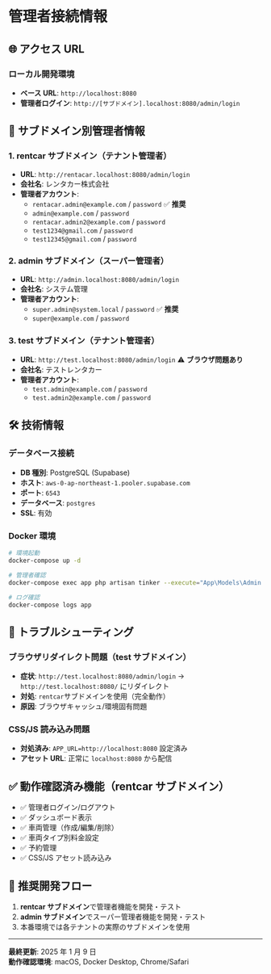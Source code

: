 # 管理者接続情報

## 🌐 アクセス URL

### ローカル開発環境

- **ベース URL**: `http://localhost:8080`
- **管理者ログイン**: `http://[サブドメイン].localhost:8080/admin/login`

## 🏢 サブドメイン別管理者情報

### 1. rentcar サブドメイン（テナント管理者）

- **URL**: `http://rentacar.localhost:8080/admin/login`
- **会社名**: レンタカー株式会社
- **管理者アカウント**:
  - `rentacar.admin@example.com` / `password` ✅ **推奨**
  - `admin@example.com` / `password`
  - `rentacar.admin2@example.com` / `password`
  - `test1234@gmail.com` / `password`
  - `test12345@gmail.com` / `password`

### 2. admin サブドメイン（スーパー管理者）

- **URL**: `http://admin.localhost:8080/admin/login`
- **会社名**: システム管理
- **管理者アカウント**:
  - `super.admin@system.local` / `password` ✅ **推奨**
  - `super@example.com` / `password`

### 3. test サブドメイン（テナント管理者）

- **URL**: `http://test.localhost:8080/admin/login` ⚠️ **ブラウザ問題あり**
- **会社名**: テストレンタカー
- **管理者アカウント**:
  - `test.admin@example.com` / `password`
  - `test.admin2@example.com` / `password`

## 🛠️ 技術情報

### データベース接続

- **DB 種別**: PostgreSQL (Supabase)
- **ホスト**: `aws-0-ap-northeast-1.pooler.supabase.com`
- **ポート**: `6543`
- **データベース**: `postgres`
- **SSL**: 有効

### Docker 環境

```bash
# 環境起動
docker-compose up -d

# 管理者確認
docker-compose exec app php artisan tinker --execute="App\Models\Admin::with('company')->get()"

# ログ確認
docker-compose logs app
```

## 🔧 トラブルシューティング

### ブラウザリダイレクト問題（test サブドメイン）

- **症状**: `http://test.localhost:8080/admin/login` → `http://test.localhost:8080/` にリダイレクト
- **対処**: `rentcar`サブドメインを使用（完全動作）
- **原因**: ブラウザキャッシュ/環境固有問題

### CSS/JS 読み込み問題

- **対処済み**: `APP_URL=http://localhost:8080` 設定済み
- **アセット URL**: 正常に `localhost:8080` から配信

## ✅ 動作確認済み機能（rentcar サブドメイン）

- ✅ 管理者ログイン/ログアウト
- ✅ ダッシュボード表示
- ✅ 車両管理（作成/編集/削除）
- ✅ 車両タイプ別料金設定
- ✅ 予約管理
- ✅ CSS/JS アセット読み込み

## 📝 推奨開発フロー

1. **rentcar サブドメイン**で管理者機能を開発・テスト
2. **admin サブドメイン**でスーパー管理者機能を開発・テスト
3. 本番環境では各テナントの実際のサブドメインを使用

---

**最終更新**: 2025 年 1 月 9 日  
**動作確認環境**: macOS, Docker Desktop, Chrome/Safari

